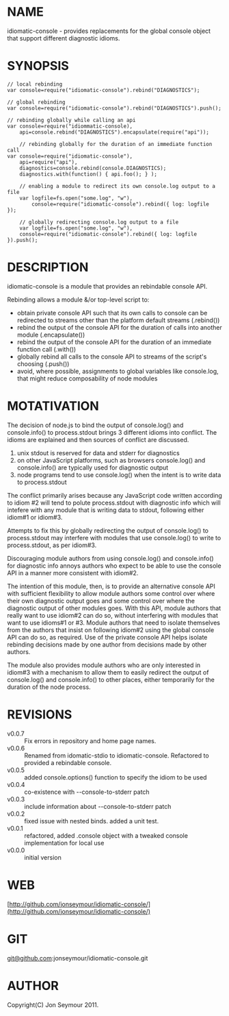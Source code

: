 NAME
====
idiomatic-console - provides replacements for the global console object that support different diagnostic idioms.

SYNOPSIS
========
	// local rebinding
	var console=require("idiomatic-console").rebind("DIAGNOSTICS");

	// global rebinding
	var console=require("idiomatic-console").rebind("DIAGNOSTICS").push(); 

	// rebinding globally while calling an api
	var console=require("idiommatic-console),
	    api=console.rebind("DIAGNOSTICS").encapsulate(require("api"));

        // rebinding globally for the duration of an immediate function call
	var console=require("idiomatic-console"),
	    api=require("api"),
	    diagnostics=console.rebind(console.DIAGNOSTICS);
	    diagnostics.with(function() { api.foo(); } );

        // enabling a module to redirect its own console.log output to a file
        var logfile=fs.open("some.log", "w"),
            console=require("idiomatic-console").rebind({ log: logfile  });

        // globally redirecting console.log output to a file
        var logfile=fs.open("some.log", "w"),
	    console=require("idiomatic-console").rebind({ log: logfile }).push();


DESCRIPTION
===========
idiomatic-console is a module that provides an rebindable console API.

Rebinding allows a module &/or top-level script to:

* obtain private console API such that its own calls to console can be redirected to streams other than the platform default streams (.rebind())
* rebind the output of the console API for the duration of calls into another module (.encapsulate())
* rebind the output of the console API for the duration of an immediate function call (.with())
* globally rebind all calls to the console API to streams of the script's choosing (.push())
* avoid, where possible, assignments to global variables like console.log, that might reduce composability of node modules

MOTATIVATION
============
The decision of node.js to bind the output of console.log() and console.info() to process.stdout brings 3 different idioms into conflict. 
The idioms are explained and then sources of conflict are discussed.

1. unix stdout is reserved for data and stderr for diagnostics
2. on other JavaScript platforms, such as browsers console.log() and console.info() are typically used for diagnostic output
3. node programs tend to use console.log() when the intent is to write data to process.stdout

The conflict primarily arises because any JavaScript code written according to idiom #2 will tend to polute process.stdout with diagnostic info which will intefere
with any module that is writing data to stdout, following either idiom#1 or idiom#3.

Attempts to fix this by globally redirecting the output of console.log() to process.stdout may interfere with modules that use console.log() 
to write to process.stdout, as per idiom#3.

Discouraging module authors from using console.log() and console.info() for diagnostic info annoys authors who expect to be able to use the console
API in a manner more consistent with idiom#2.

The intention of this module, then, is to provide an alternative console API with sufficient flexibility to allow module authors some control over where 
their own diagnostic output goes and some control over where the diagnostic output of other modules goes. With this API, module authors that really want to
use idiom#2 can do so, without interfering with modules that want to use idioms#1 or #3. Module authors that need to isolate themselves from the 
authors that insist on following idiom#2 using the global console API can do so, as required. Use of the private console API helps isolate 
rebinding decisions made by one author from decisions made by other authors.

The module also provides module authors who are only interested in idiom#3 with a mechanism to allow them to easily redirect the output of
console.log() and console.info() to other places, either temporarily for the duration of the node process.

REVISIONS
=========
<dl>
<dt>v0.0.7</dt>
<dd>Fix errors in repository and home page names.</dd>
<dt>v0.0.6</dt>
<dd>Renamed from idomatic-stdio to idiomatic-console. Refactored to provided a rebindable console.</dd>
<dt>v0.0.5</dt>
<dd>added console.options() function to specify the idiom to be used</dd>
<dt>v0.0.4</dt>
<dd>co-existence with --console-to-stderr patch</dd>
<dt>v0.0.3</dt>
<dd>include information about --console-to-stderr patch</dd>
<dt>v0.0.2</dt>
<dd>fixed issue with nested binds. added a unit test.</dd>
<dt>v0.0.1</dt>
<dd>refactored, added .console object with a tweaked console implementation for local use</dd>
<dt>v0.0.0</dt>
<dd>initial version</dd>
</dl>

WEB
===
[http://github.com/jonseymour/idiomatic-console/](http://github.com/jonseymour/idiomatic-console/)

GIT
===
git@github.com:jonseymour/idiomatic-console.git

AUTHOR
======
Copyright(C) Jon Seymour 2011.